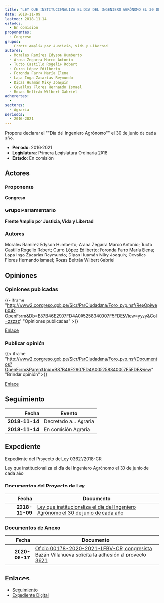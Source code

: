 ```yaml
---
title: "LEY QUE INSTITUCIONALIZA EL DÍA DEL INGENIERO AGRÓNOMO EL 30 DE JUNIO DE CADA AÑO"
date: 2018-11-09
lastmod: 2018-11-14
estados: 
  - En comisión
proponentes: 
  - Congreso
grupos: 
  - Frente Amplio por Justicia, Vida y Libertad
autores: 
  - Morales Ramírez Edyson Humberto
  - Arana Zegarra Marco Antonio
  - Tucto Castillo Rogelio Robert
  - Curro López Edilberto
  - Foronda Farro María Elena
  - Lapa Inga Zacarías Reymundo
  - Dipas Huamán Miky Joaquín
  - Cevallos Flores Hernando Ismael
  - Rozas Beltrán Wilbert Gabriel
adherentes: 
  - 
sectores: 
  - Agraria
periodos: 
  - 2016-2021
---
```


Propone declarar el ""Día del Ingeniero Agrónomo"" el 30 de junio de cada año.

- **Periodo**: 2016-2021
- **Legislatura**: Primera Legislatura Ordinaria 2018
- **Estado**: En comisión

## Actores

### Proponente

**Congreso**

### Grupo Parlamentario

**Frente Amplio por Justicia, Vida y Libertad**

### Autores

Morales Ramírez Edyson Humberto; Arana Zegarra Marco Antonio; Tucto Castillo Rogelio Robert; Curro López Edilberto; Foronda Farro María Elena; Lapa Inga Zacarías Reymundo; Dipas Huamán Miky Joaquín; Cevallos Flores Hernando Ismael; Rozas Beltrán Wilbert Gabriel


## Opiniones

### Opiniones publicadas

{{<iframe "http://www2.congreso.gob.pe/Sicr/ParCiudadana/Foro_pvp.nsf/RepOpiweb04?OpenForm&Db=B87B46E2907FD4A005258340007F5FDE&View=yyyy&Col=zzzzz" "Opiniones publicadas" >}}

[Enlace](http://www2.congreso.gob.pe/Sicr/ParCiudadana/Foro_pvp.nsf/RepOpiweb04?OpenForm&Db=B87B46E2907FD4A005258340007F5FDE&View=yyyy&Col=zzzzz)
### Publicar opinión

{{< iframe "http://www2.congreso.gob.pe/Sicr/ParCiudadana/Foro_pvp.nsf/Documentos?OpenForm&ParentUnid=B87B46E2907FD4A005258340007F5FDE&view" "Brindar opinión" >}}

[Enlace](http://www2.congreso.gob.pe/Sicr/ParCiudadana/Foro_pvp.nsf/Documentos?OpenForm&ParentUnid=B87B46E2907FD4A005258340007F5FDE&view)

## Seguimiento

| Fecha | Evento |
|------:|--------|
| **2018-11-14** | Decretado a... Agraria|
| **2018-11-14** | En comisión Agraria|


## Expediente

Expediente del Proyecto de Ley 03621/2018-CR

Ley que institucionaliza el día del Ingeniero Agrónomo el 30 de junio de cada año


### Documentos del Proyecto de Ley

| Fecha | Documento |
|------:|--------|
| **2018-11-09** | [Ley que institucionaliza el día del Ingeniero Agrónomo el 30 de junio de cada año](http://www.leyes.congreso.gob.pe/Documentos/2016_2021/Proyectos_de_Ley_y_de_Resoluciones_Legislativas/PL0362120181109..pdf) |

### Documentos de Anexo

| Fecha | Documento |
|------:|--------|
| **2020-08-17** | [Oficio 00178-2020-2021-LFBV-CR, congresista Bazán Villanueva solicita la adhesión al proyecto 3621](http://www.leyes.congreso.gob.pe/Documentos/2016_2021/Adhesiones/Proyectos_de_Ley/OFICIO-00178-2020-2021-LFBV-CR.pdf) |

## Enlaces 

- [Seguimiento](http://www2.congreso.gob.pe/Sicr/TraDocEstProc/CLProLey2016.nsf/f7fff46988ca05b1052578e100829cc7/67924eef43f75bff05258340007be206?OpenDocument)
- [Expediente Digital](http://www2.congreso.gob.pe/Sicr/TraDocEstProc/CLProLey2016.nsf/f7fff46988ca05b1052578e100829cc7/67924eef43f75bff05258340007be206?OpenDocument&Click=05257FB7005EB655.eb71d0cf91d8294e05256cdf006b5706/$Body/0.1C6C)
